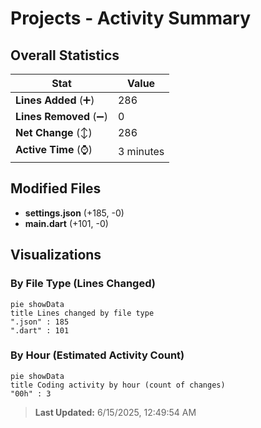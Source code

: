 # Projects - Activity Summary 

## Overall Statistics

| Stat                   | Value                                                             |
| ---------------------- | ----------------------------------------------------------------- |
| **Lines Added** (➕)   | 286                                          |
| **Lines Removed** (➖) | 0                                        |
| **Net Change** (↕)    | 286                |
| **Active Time** (⌚)   | 3 minutes |


## Modified Files
- **settings.json** (+185, -0)
- **main.dart** (+101, -0)

## Visualizations

### By File Type (Lines Changed)

```mermaid
pie showData
title Lines changed by file type
".json" : 185
".dart" : 101
```

### By Hour (Estimated Activity Count)

```mermaid
pie showData
title Coding activity by hour (count of changes)
"00h" : 3
```


> **Last Updated:** 6/15/2025, 12:49:54 AM